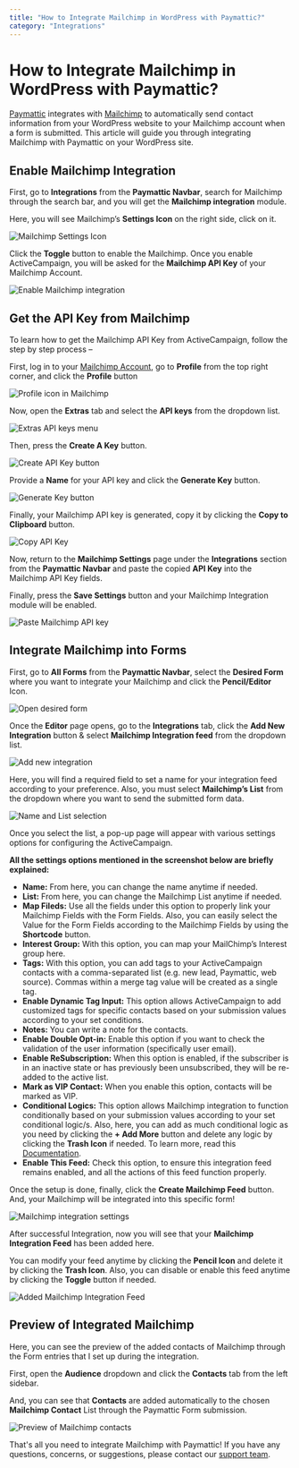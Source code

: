 ```yaml
---
title: "How to Integrate Mailchimp in WordPress with Paymattic?"
category: "Integrations"
---
```


# How to Integrate Mailchimp in WordPress with Paymattic?

[Paymattic](https://paymattic.com/) integrates with [Mailchimp](https://mailchimp.com/) to automatically send contact information from your WordPress website to your Mailchimp account when a form is submitted. This article will guide you through integrating Mailchimp with Paymattic on your WordPress site.

## Enable Mailchimp Integration 


First, go to **Integrations** from the **Paymattic Navbar**, search for Mailchimp through the search bar, and you will get the **Mailchimp integration** module.

Here, you will see Mailchimp’s **Settings Icon** on the right side, click on it.

![Mailchimp Settings Icon](/images/integrations/how-to-integrate-mailchimp-in-wordpress-with-paymattic/Mailchimps-Settings-Icon-scaled.webp)

Click the **Toggle** button to enable the Mailchimp.
Once you enable ActiveCampaign, you will be asked for the **Mailchimp API Key** of your Mailchimp Account.

![Enable Mailchimp integration](/images/integrations/how-to-integrate-mailchimp-in-wordpress-with-paymattic/Enable-Mailchimp-integration-scaled.webp)

## Get the API Key from Mailchimp

To learn how to get the Mailchimp API Key from ActiveCampaign, follow the step by step process –

First, log in to your [Mailchimp Account](https://mailchimp.com/), go to **Profile** from the top right corner, and click the **Profile** button

![Profile icon in Mailchimp](/images/integrations/how-to-integrate-mailchimp-in-wordpress-with-paymattic/Profile-icon-scaled.webp)

Now, open the **Extras** tab and select the **API keys** from the dropdown list.

![Extras API keys menu](/images/integrations/how-to-integrate-mailchimp-in-wordpress-with-paymattic/Extras-API-kyes-scaled.webp)

Then, press the **Create A Key** button.

![Create API Key button](/images/integrations/how-to-integrate-mailchimp-in-wordpress-with-paymattic/Create-a-Key-button.webp)

Provide a **Name** for your API key and click the **Generate Key** button.

![Generate Key button](/images/integrations/how-to-integrate-mailchimp-in-wordpress-with-paymattic/Generate-Key-button.webp)

Finally, your Mailchimp API key is generated, copy it by clicking the **Copy to Clipboard** button.

![Copy API Key](/images/integrations/how-to-integrate-mailchimp-in-wordpress-with-paymattic/Copy-API-Key.webp)

Now, return to the **Mailchimp Settings** page under the **Integrations** section from the **Paymattic Navbar** and paste the copied **API Key** into the Mailchimp API Key fields.

Finally, press the **Save Settings** button and your Mailchimp Integration module will be enabled.

![Paste Mailchimp API key](/images/integrations/how-to-integrate-mailchimp-in-wordpress-with-paymattic/Paste-Mailchimp-API-key-scaled.webp)

## Integrate Mailchimp into Forms


First, go to **All Forms** from the **Paymattic Navbar**, select the **Desired Form** where you want to integrate your Mailchimp and click the **Pencil/Editor** Icon. 

![Open desired form](/images/integrations/how-to-integrate-mailchimp-in-wordpress-with-paymattic/Open-desired-form-9-scaled.webp)

Once the **Editor** page opens, go to the **Integrations** tab, click the **Add New Integration** button & select **Mailchimp Integration feed** from the dropdown list.

![Add new integration](/images/integrations/how-to-integrate-mailchimp-in-wordpress-with-paymattic/Add-new-integration-dropdown-Mailchimp-scaled.webp)

Here, you will find a required field to set a name for your integration feed according to your preference.
Also, you must select **Mailchimp’s List** from the dropdown where you want to send the submitted form data. 

![Name and List selection](/images/integrations/how-to-integrate-mailchimp-in-wordpress-with-paymattic/Name-List-of-Add-new-mailchimp-feed-page.webp)

Once you select the list, a pop-up page will appear with various settings options for configuring the ActiveCampaign.

**All the settings options mentioned in the screenshot below are briefly explained:**

* **Name:** From here, you can change the name anytime if needed.
* **List:** From here, you can change the Mailchimp List anytime if needed.
* **Map Fileds:** Use all the fields under this option to properly link your Mailchimp Fields with the Form Fields. Also, you can easily select the Value for the Form Fields according to the Mailchimp Fields by using the **Shortcode** button.
* **Interest Group:** With this option, you can map your MailChimp’s Interest group here. 
* **Tags:** With this option, you can add tags to your ActiveCampaign contacts with a comma-separated list  (e.g. new lead, Paymattic, web source). Commas within a merge tag value will be created as a single tag.
* **Enable Dynamic Tag Input:** This option allows ActiveCampaign to add customized tags for specific contacts based on your submission values according to your set conditions.
* **Notes:** You can write a note for the contacts. 
* **Enable Double Opt-in:** Enable this option if you want to check the validation of the user information (specifically user email).
* **Enable ReSubscription:** When this option is enabled, if the subscriber is in an inactive state or has previously been unsubscribed, they will be re-added to the active list. 
* **Mark as VIP Contact:** When you enable this option, contacts will be marked as VIP.
* **Conditional Logics:** This option allows Mailchimp integration to function conditionally based on your submission values according to your set conditional logic/s. Also, here,  you can add as much conditional logic as you need by clicking the **+ Add More** button and delete any logic by clicking the **Trash Icon** if needed. To learn more, read this [Documentation](/how-to-use-conditional-logic-in-form-fields-with-paymattic). 
* **Enable This Feed:** Check this option, to ensure this integration feed remains enabled, and all the actions of this feed function properly.

Once the setup is done, finally, click the **Create Mailchimp Feed** button. And, your Mailchimp will be integrated into this specific form!

![Mailchimp integration settings](/images/integrations/how-to-integrate-mailchimp-in-wordpress-with-paymattic/Add-New-Mailchimp-Integration-Feed-page.webp)

After successful Integration, now you will see that your **Mailchimp Integration Feed** has been added here.

You can modify your feed anytime by clicking the **Pencil Icon** and delete it by clicking the **Trash Icon**.
Also, you can disable or enable this feed anytime by clicking the **Toggle** button if needed.

![Added Mailchimp Integration Feed](/images/integrations/how-to-integrate-mailchimp-in-wordpress-with-paymattic/Added-Mailchimp-Integration-Feed-scaled.webp)

## Preview of Integrated Mailchimp

Here, you can see the preview of the added contacts of Mailchimp through the Form entries that I set up during the integration.

First, open the **Audience** dropdown and click the **Contacts** tab from the left sidebar.

And, you can see that **Contacts** are added automatically to the chosen **Mailchimp Contact** List through the Paymattic Form submission. 

![Preview of Mailchimp contacts](/images/integrations/how-to-integrate-mailchimp-in-wordpress-with-paymattic/Preview-of-Mailchimp-scaled.webp)

That's all you need to integrate Mailchimp with Paymattic! If you have any questions, concerns, or suggestions, please contact our [support team](https://wpmanageninja.com/support-tickets/?utm_source=wpmn&utm_medium=home&utm_campaign=site#/).